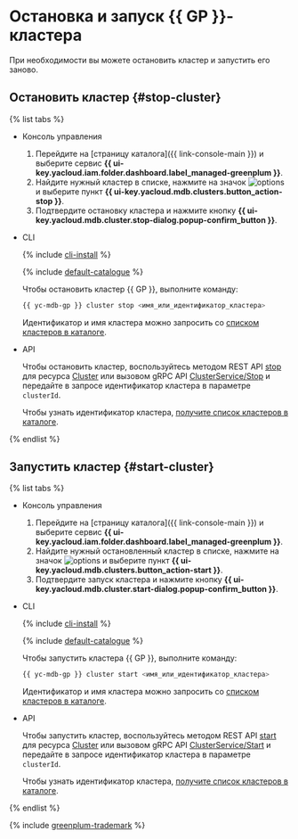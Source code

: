 # Остановка и запуск {{ GP }}-кластера

При необходимости вы можете остановить кластер и запустить его заново.

## Остановить кластер {#stop-cluster}

{% list tabs %}

- Консоль управления

    1. Перейдите на [страницу каталога]({{ link-console-main }}) и выберите сервис **{{ ui-key.yacloud.iam.folder.dashboard.label_managed-greenplum }}**.
    1. Найдите нужный кластер в списке, нажмите на значок ![options](../../_assets/horizontal-ellipsis.svg) и выберите пункт **{{ ui-key.yacloud.mdb.clusters.button_action-stop }}**.
    1. Подтвердите остановку кластера и нажмите кнопку **{{ ui-key.yacloud.mdb.cluster.stop-dialog.popup-confirm_button }}**.

- CLI

    {% include [cli-install](../../_includes/cli-install.md) %}

    {% include [default-catalogue](../../_includes/default-catalogue.md) %}

    Чтобы остановить кластер {{ GP }}, выполните команду:

    ```bash
    {{ yc-mdb-gp }} cluster stop <имя_или_идентификатор_кластера>
    ```

    Идентификатор и имя кластера можно запросить со [списком кластеров в каталоге](cluster-list.md#list-clusters).

- API

    Чтобы остановить кластер, воспользуйтесь методом REST API [stop](../api-ref/Cluster/stop.md) для ресурса [Cluster](../api-ref/Cluster/index.md) или вызовом gRPC API [ClusterService/Stop](../api-ref/grpc/cluster_service.md#Stop) и передайте в запросе идентификатор кластера в параметре `clusterId`.

    Чтобы узнать идентификатор кластера, [получите список кластеров в каталоге](cluster-list.md#list-clusters).

{% endlist %}

## Запустить кластер {#start-cluster}

{% list tabs %}

- Консоль управления

    1. Перейдите на [страницу каталога]({{ link-console-main }}) и выберите сервис **{{ ui-key.yacloud.iam.folder.dashboard.label_managed-greenplum }}**.
    1. Найдите нужный остановленный кластер в списке, нажмите на значок ![options](../../_assets/horizontal-ellipsis.svg) и выберите пункт **{{ ui-key.yacloud.mdb.clusters.button_action-start }}**.
    1. Подтвердите запуск кластера и нажмите кнопку **{{ ui-key.yacloud.mdb.cluster.start-dialog.popup-confirm_button }}**.

- CLI

    {% include [cli-install](../../_includes/cli-install.md) %}

    {% include [default-catalogue](../../_includes/default-catalogue.md) %}

    Чтобы запустить кластера {{ GP }}, выполните команду:

    ```bash
    {{ yc-mdb-gp }} cluster start <имя_или_идентификатор_кластера>
    ```

    Идентификатор и имя кластера можно запросить со [списком кластеров в каталоге](cluster-list.md#list-clusters).

- API

    Чтобы запустить кластер, воспользуйтесь методом REST API [start](../api-ref/Cluster/start.md) для ресурса [Cluster](../api-ref/Cluster/index.md) или вызовом gRPC API [ClusterService/Start](../api-ref/grpc/cluster_service.md#Start) и передайте в запросе идентификатор кластера в параметре `clusterId`.

    Чтобы узнать идентификатор кластера, [получите список кластеров в каталоге](cluster-list.md#list-clusters).

{% endlist %}

{% include [greenplum-trademark](../../_includes/mdb/mgp/trademark.md) %}
